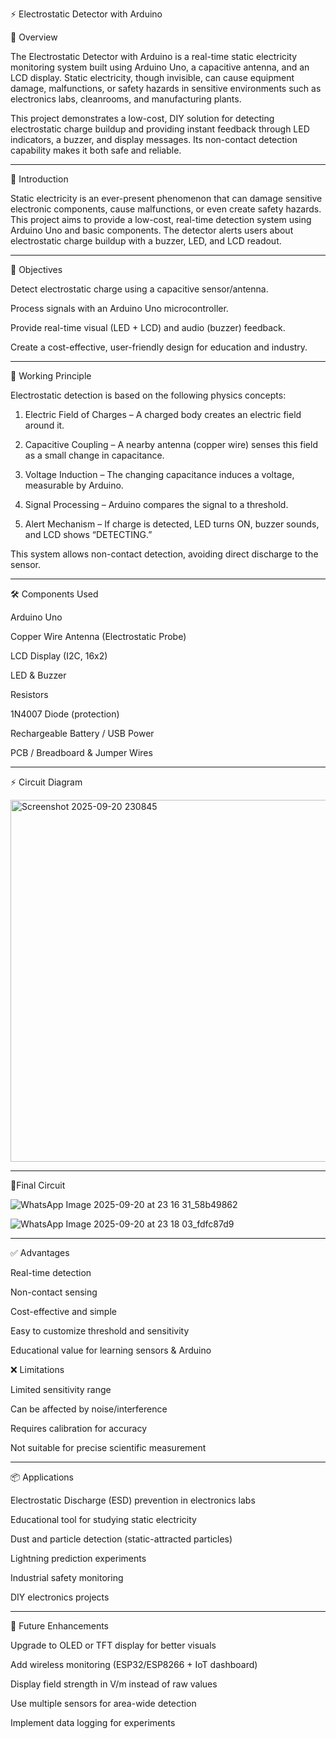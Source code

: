 ⚡ Electrostatic Detector with Arduino

📖 Overview

The Electrostatic Detector with Arduino is a real-time static electricity monitoring system built using Arduino Uno, a capacitive antenna, and an LCD display. Static electricity, though invisible, can cause equipment damage, malfunctions, or safety hazards in sensitive environments such as electronics labs, cleanrooms, and manufacturing plants.

This project demonstrates a low-cost, DIY solution for detecting electrostatic charge buildup and providing instant feedback through LED indicators, a buzzer, and display messages. Its non-contact detection capability makes it both safe and reliable.


---

🔬 Introduction

Static electricity is an ever-present phenomenon that can damage sensitive electronic components, cause malfunctions, or even create safety hazards.
This project aims to provide a low-cost, real-time detection system using Arduino Uno and basic components. The detector alerts users about electrostatic charge buildup with a buzzer, LED, and LCD readout.

---

🎯 Objectives

Detect electrostatic charge using a capacitive sensor/antenna.

Process signals with an Arduino Uno microcontroller.

Provide real-time visual (LED + LCD) and audio (buzzer) feedback.

Create a cost-effective, user-friendly design for education and industry.



---

🔬 Working Principle

Electrostatic detection is based on the following physics concepts:

1. Electric Field of Charges – A charged body creates an electric field around it.


2. Capacitive Coupling – A nearby antenna (copper wire) senses this field as a small change in capacitance.


3. Voltage Induction – The changing capacitance induces a voltage, measurable by Arduino.


4. Signal Processing – Arduino compares the signal to a threshold.


5. Alert Mechanism – If charge is detected, LED turns ON, buzzer sounds, and LCD shows “DETECTING.”



This system allows non-contact detection, avoiding direct discharge to the sensor.


---

🛠 Components Used

Arduino Uno

Copper Wire Antenna (Electrostatic Probe)

LCD Display (I2C, 16x2)

LED & Buzzer

Resistors

1N4007 Diode (protection)

Rechargeable Battery / USB Power

PCB / Breadboard & Jumper Wires



---

⚡ Circuit Diagram

<img width="706" height="579" alt="Screenshot 2025-09-20 230845" src="https://github.com/user-attachments/assets/ccaf04d2-5b1f-4b11-b527-d9a8633e1252" />



---

💯Final Circuit 

![WhatsApp Image 2025-09-20 at 23 16 31_58b49862](https://github.com/user-attachments/assets/15c06b42-dd68-4b9a-96a3-9db3bcf6af0f)

![WhatsApp Image 2025-09-20 at 23 18 03_fdfc87d9](https://github.com/user-attachments/assets/43b081b2-ed35-47ac-9b12-2ef853632f9f)


---
✅ Advantages

Real-time detection

Non-contact sensing

Cost-effective and simple

Easy to customize threshold and sensitivity

Educational value for learning sensors & Arduino


❌ Limitations

Limited sensitivity range

Can be affected by noise/interference

Requires calibration for accuracy

Not suitable for precise scientific measurement



---

📦 Applications

Electrostatic Discharge (ESD) prevention in electronics labs

Educational tool for studying static electricity

Dust and particle detection (static-attracted particles)

Lightning prediction experiments

Industrial safety monitoring

DIY electronics projects



---

🚀 Future Enhancements

Upgrade to OLED or TFT display for better visuals

Add wireless monitoring (ESP32/ESP8266 + IoT dashboard)

Display field strength in V/m instead of raw values

Use multiple sensors for area-wide detection

Implement data logging for experiments

